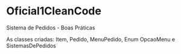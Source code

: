 # Oficial1CleanCode
Sistema de Pedidos - Boas Práticas

As classes criadas: Item, Pedido, MenuPedido, Enum OpcaoMenu e SistemasDePedidos

